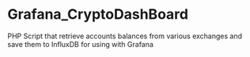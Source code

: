 # Grafana_CryptoDashBoard
PHP Script that retrieve accounts balances from various exchanges and save them to InfluxDB for using with Grafana

